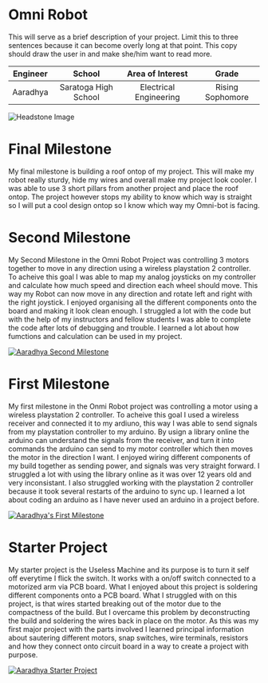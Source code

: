 ﻿# Omni Robot
This will serve as a brief description of your project. Limit this to three sentences because it can become overly long at that point. This copy should draw the user in and make she/him want to read more.

| **Engineer** | School | **Area of Interest** | Grade |
|:--:|:--:|:--:|:--:|
| Aaradhya | Saratoga High School  | Electrical Engineering | Rising Sophomore 

![Headstone Image](https://bluestampengineering.com/wp-content/uploads/2016/05/improve.jpg)
  
# Final Milestone

My final milestone is building a roof ontop of my project. This will make my robot really sturdy, hide my wires and overall make my project look cooler. I was able to use 3 short pillars from another project and place the roof ontop. The project however stops my ability to know which way is straight so I will put a cool design ontop so I know which way my Omni-bot is facing.



# Second Milestone

My Second Milestone in the Omni Robot Project was controlling 3 motors together to move in any direction using a wireless playstation 2 controller. To acheive this goal I was able to map my analog joysticks on my controller and calculate how much speed and direction each wheel should move. This way my Robot can now move in any direction and rotate left and right with the right joystick. I enjoyed organising all the different components onto the board and making it look clean enough. I struggled a lot with the code but with the help of my instructors and fellow students I was able to complete the code after lots of debugging and trouble. I learned a lot about how fumctions and calculation can be used in my project.

[![Aaradhya Second Milestone](https://res.cloudinary.com/marcomontalbano/image/upload/v1658507356/video_to_markdown/images/google-drive--1tM8EhreVlRwpyMuumre4vFdfXZAMJpWD-c05b58ac6eb4c4700831b2b3070cd403.jpg)](https://drive.google.com/file/d/1tM8EhreVlRwpyMuumre4vFdfXZAMJpWD/view?usp=sharing "Aaradhya Second Milestone")

# First Milestone

My first milestone in the Onmi Robot project was controlling a motor using a wireless playstation 2 controller. To acheive this goal I used a wireless receiver and connected it to my ardiuno, this way I was able to send signals from my playstation controller to my arduino. By usign a library online the arduino can understand the signals from the receiver, and turn it into commands the arduino can send to my motor controller which then moves the motor in the direction I want. I enjoyed wiring different components of my build together as sending power, and signals was very straight forward. I struggled a lot with using the library online as it was over 12 years old and very inconsistant. I also struggled working with the playstation 2 controller because it took several restarts of the arduino to sync up. I learned a lot about coding an arduino as I have never used an arduino in a project before.

[![Aaradhya's First Milestone](https://res.cloudinary.com/marcomontalbano/image/upload/v1658440606/video_to_markdown/images/youtube--FLdsaJiFmqw-c05b58ac6eb4c4700831b2b3070cd403.jpg)](https://www.youtube.com/watch?v=FLdsaJiFmqw "Aaradhya's First Milestone")


# Starter Project
My starter project is the Useless Machine and its purpose is to turn it self off everytime I flick the switch. It works with a on/off switch connected to a motorized arm via PCB board. What I enjoyed about this project is soldering different components onto a PCB board. What I struggled with on this project, is that wires started breaking out of the motor due to the compactness of the build. But I overcame this problem by deconstructing the build and soldering the wires back in place on the motor. As this was my first major project with the parts involved I learned principal information about sautering different motors, snap switches, wire terminals, resistors and how they connect onto circuit board in a way to create a project with purpose.
 
 [![Aaradhya Starter Project](https://res.cloudinary.com/dcmaxyfom/image/upload/v1657729233/blue_s1n9xl.png)](https://www.youtube.com/watch?v=qFpPFgG7eOc)
 

